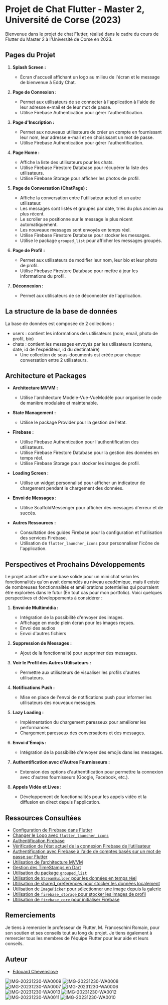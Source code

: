 # Projet de Chat Flutter - Master 2, Université de Corse (2023)

Bienvenue dans le projet de chat Flutter, réalisé dans le cadre du cours de Flutter du Master 2 à l'Université de Corse en 2023.

## Pages du Projet

1. **Splash Screen :**
    - Écran d'accueil affichant un logo au milieu de l'écran et le message de bienvenue à Eddy Chat.

2. **Page de Connexion :**
    - Permet aux utilisateurs de se connecter à l'application à l'aide de leur adresse e-mail et de leur mot de passe.
    - Utilise Firebase Authentication pour gérer l'authentification.

3. **Page d'Inscription :**
    - Permet aux nouveaux utilisateurs de créer un compte en fournissant leur nom, leur adresse e-mail et en choisissant un mot de passe.
    - Utilise Firebase Authentication pour gérer l'authentification.

4. **Page Home :**
    - Affiche la liste des utilisateurs pour les chats.
    - Utilise Firebase Firestore Database pour récupérer la liste des utilisateurs.
    - Utilise Firebase Storage pour afficher les photos de profil.

5. **Page de Conversation (ChatPage) :**
    - Affiche la conversation entre l'utilisateur actuel et un autre utilisateur.
    - Les messages sont listés et groupés par date, triés du plus ancien au plus récent.
    - Le scroller se positionne sur le message le plus récent automatiquement.
    - Les nouveaux messages sont envoyés en temps réel.
    - Utilise Firebase Firestore Database pour stocker les messages.
    - Utilise le package `grouped_list` pour afficher les messages groupés.

6. **Page de Profil :**
    - Permet aux utilisateurs de modifier leur nom, leur bio et leur photo de profil.
    - Utilise Firebase Firestore Database pour mettre à jour les informations du profil.

7. **Déconnexion :**
    - Permet aux utilisateurs de se déconnecter de l'application.

## La structure de la base de données


La base de données est composée de 2 collections :
- users : contient les informations des utilisateurs (nom, email, photo de profil, bio)
- chats : contient les messages envoyés par les utilisateurs (contenu, date, id de l'expéditeur, id du destinataire)
    - Une collection de sous-documents est créée pour chaque conversation entre 2 utilisateurs.


## Architecture et Packages

- **Architecture MVVM :**
    - Utilise l'architecture Modèle-Vue-VueModèle pour organiser le code de manière modulaire et maintenable.

- **State Management :**
    - Utilise le package Provider pour la gestion de l'état.

- **Firebase :**
    - Utilise Firebase Authentication pour l'authentification des utilisateurs.
    - Utilise Firebase Firestore Database pour la gestion des données en temps réel.
    - Utilise Firebase Storage pour stocker les images de profil.
- **Loading Screen :**
    - Utilise un widget personnalisé pour afficher un indicateur de chargement pendant le chargement des données.

- **Envoi de Messages :**
    - Utilise ScaffoldMessenger pour afficher des messages d'erreur et de succès.


- **Autres Ressources :**
    - Consultation des guides Firebase pour la configuration et l'utilisation des services Firebase.
    - Utilisation de `flutter_launcher_icons` pour personnaliser l'icône de l'application.

## Perspectives et Prochains Développements

Le projet actuel offre une base solide pour un mini chat selon les fonctionnalités qu'on avait demandés au niveau académique, mais il existe de nombreuses fonctionnalités et améliorations potentielles qui pourraient être explorées dans le futur (En tout cas pour mon portfolio). Voici quelques perspectives et développements à considérer :

1. **Envoi de Multimédia :**
    - Intégration de la possibilité d'envoyer des images.
    - Affichage en mode plein écran pour les images reçues.
    - Envoi des audios
    - Envoi d'autres fichiers

2. **Suppression de Messages :**
    - Ajout de la fonctionnalité pour supprimer des messages.

3. **Voir le Profil des Autres Utilisateurs :**
    - Permettre aux utilisateurs de visualiser les profils d'autres utilisateurs.

4. **Notifications Push :**
    - Mise en place de l'envoi de notifications push pour informer les utilisateurs des nouveaux messages.

5. **Lazy Loading :**
    - Implémentation du chargement paresseux pour améliorer les performances.
    - Chargement paresseux des conversations et des messages.

6. **Envoi d'Émojis :**
    - Intégration de la possibilité d'envoyer des emojis dans les messages.

7. **Authentification avec d'Autres Fournisseurs :**
    - Extension des options d'authentification pour permettre la connexion avec d'autres fournisseurs (Google, Facebook, etc.).

8. **Appels Vidéo et Lives :**
    - Développement de fonctionnalités pour les appels vidéo et la diffusion en direct depuis l'application.


## Ressources Consultées

- [Configuration de Firebase dans Flutter](https://firebase.google.com/docs/flutter/setup?platform=android&hl=fr)
- [Changer le Logo avec `flutter_launcher_icons`](https://pub.dev/packages/flutter_launcher_icons)
- [Authentification Firebase](https://firebase.google.com/docs/auth/flutter/start?hl=fr)
- [Vérification de l’état actuel de la connexion Firebase de l’utilisateur](https://firebase.google.com/docs/auth/flutter/start?hl=fr)
- [Authentification avec Firebase à l'aide de comptes basés sur un mot de passe sur Flutter](https://firebase.google.com/docs/auth/flutter/password-auth?hl=fr)
- [Utilisation de l’architecture MVVM](https://medium.com/blocship/mvvm-in-flutter-a-beginners-guide-c5ce67462b85)
- [Gestion des TimeStamps en Dart](https://www.fluttercampus.com/guide/208/get-timestamp-dart/)
- [Utilisation du package `grouped_list`](https://pub.dev/packages/grouped_list)
- [Utilisation de `StreamBuilder` pour les données en temps réel](https://api.flutter.dev/flutter/widgets/StreamBuilder-class.html?gclid=CjwKCAiAnL-sBhBnEiwAJRGignsItjcrN8njSjovDFqr5263orVZd4E5HLYbR0ohAZwCQ5Ikc0jq6BoC6HsQAvD_BwE&gclsrc=aw.ds)
- [Utilisation de shared_preferences pour stocker les données localement](https://pub.dev/packages/shared_preferences)
- [Utilisation de `ImagePicker` pour sélectionner une image depuis la galerie](https://pub.dev/packages/image_picker)
- [Utilisation de `firebase_storage` pour stocker les images de profil](https://pub.dev/packages/firebase_storage)
- [Utilisation de `firebase_core` pour initialiser Firebase](https://pub.dev/packages/firebase_core)


## Remerciements

Je tiens à remercier le professeur de Flutter, M. Franceschini Romain, pour son soutien et ses conseils tout au long du projet. Je tiens également à remercier tous les membres de l'équipe Flutter pour leur aide et leurs conseils.

## Auteur

- [Edouard Chevenslove](https://www.linkedin.com/in/chevenslove-edouard-14313b13b/)

![IMG-20231230-WA0009](https://github.com/Edouard1er/m2dfs_chat_app/assets/61813483/4341ef95-ba74-4624-9fb2-8228410abcaf)
![IMG-20231230-WA0008](https://github.com/Edouard1er/m2dfs_chat_app/assets/61813483/7a9d502d-cefa-4dc7-ab65-21f13ead5c11)
![IMG-20231230-WA0007](https://github.com/Edouard1er/m2dfs_chat_app/assets/61813483/9db1f779-91fa-48e9-b9e8-fed2992fdde3)
![IMG-20231230-WA0006](https://github.com/Edouard1er/m2dfs_chat_app/assets/61813483/ecca6ca0-5195-4ae6-9971-f7e8615a351c)
![IMG-20231230-WA0013](https://github.com/Edouard1er/m2dfs_chat_app/assets/61813483/ffa64fab-5a21-4697-a62f-620dc43654e1)
![IMG-20231230-WA0012](https://github.com/Edouard1er/m2dfs_chat_app/assets/61813483/21244798-e483-4020-98bb-6959a1821866)
![IMG-20231230-WA0011](https://github.com/Edouard1er/m2dfs_chat_app/assets/61813483/c9b4fb88-3e98-41bc-bee9-4945f9365633)
![IMG-20231230-WA0010](https://github.com/Edouard1er/m2dfs_chat_app/assets/61813483/d9e327ce-e4b5-4959-a073-6ae93ae74a61)
